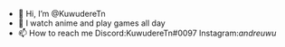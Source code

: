 - 👋 Hi, I’m @KuwudereTn
- 👀 I watch anime and play games all day
- 📫 How to reach me Discord:KuwudereTn#0097 Instagram:_andreuwu_
